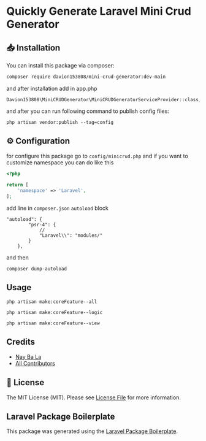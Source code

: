 # Quickly Generate Laravel Mini Crud Generator

## :inbox_tray: Installation

You can install this package via composer:

```bash
composer require davion153808/mini-crud-generator:dev-main
```
and after installation add in app.php

``` 
Davion153808\MiniCRUDGenerator\MiniCRUDGeneratorServiceProvider::class,
```

and after you can run following command to publish config files:

``` 
php artisan vendor:publish --tag=config
```
## :gear: Configuration
for configure this package go to `config/minicrud.php` and if you want to customize namespace you can do like this

```php
<?php  
  
return [
    'namespace' => 'Laravel',
];
```

add line in `composer.json` `autoload` block

```
"autoload": {
        "psr-4": {
            // 
            "Laravel\\": "modules/"
        }
    },
```
and then 

```
composer dump-autoload
```
## Usage

```
php artisan make:coreFeature--all 

php artisan make:coreFeature--logic

php artisan make:coreFeature--view

```

## Credits

-   [Nay Ba La](https://github.com/naybala)
-   [All Contributors](../../contributors)

## :scroll: License 

The MIT License (MIT). Please see [License File](LICENSE.md) for more information.

## Laravel Package Boilerplate

This package was generated using the [Laravel Package Boilerplate](https://laravelpackageboilerplate.com).
